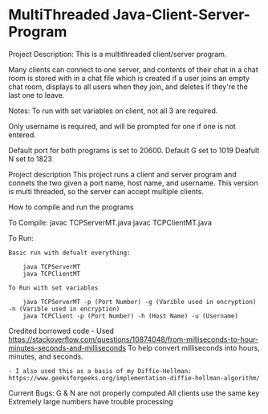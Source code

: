 # MultiThreaded Java-Client-Server-Program

Project Description:
This is a multithreaded client/server program.

Many clients can connect to one server, and contents of their chat in a chat room
is stored with in a chat file which is created if a user joins an empty chat room,
displays to all users when they join, and deletes if they're the last one to leave.

Notes: To run with set variables on client, not all 3 are required.
       
Only username is required, and will be prompted for one if
 one is not entered.

Default port for both programs is set to 20600.
Default G set to 1019
Deafult N set to 1823

 Project description
	This project runs a client and server program and connets the two given a 
	port name, host name, and username.
	This version is multi threaded, so the server can accept multiple clients.

 How to compile and run the programs
	
  To Compile:
		javac TCPServerMT.java
		javac TCPClientMT.java

  To Run:
	
	Basic run with defualt everything:
		
		java TCPServerMT
		java TCPClientMT

	To Run with set variables
		
		java TCPServerMT -p (Port Number) -g (Varible used in encryption) -n (Varible used in encryption)
		java TCPClient -p (Port Number) -h (Host Name) -u (Username)

 Credited borrowed code
	- Used https://stackoverflow.com/questions/10874048/from-milliseconds-to-hour-minutes-seconds-and-milliseconds
	To help convert milliseconds into hours, minutes, and seconds.

	- I also used this as a basis of my Diffie-Hellman:
	https://www.geeksforgeeks.org/implementation-diffie-hellman-algorithm/
  
  Current Bugs:
  G & N are not properly computed
  All clients use the same key
  Extremely large numbers have trouble processing
